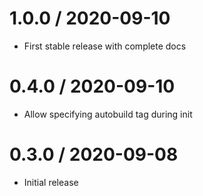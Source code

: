 # 1.0.0 / 2020-09-10

- First stable release with complete docs

# 0.4.0 / 2020-09-10

- Allow specifying autobuild tag during init

# 0.3.0 / 2020-09-08

- Initial release
